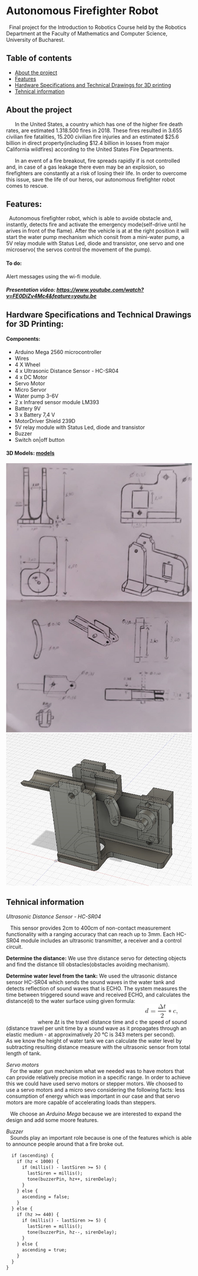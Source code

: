 # Autonomous Firefighter Robot
&nbsp; Final project for the Introduction to Robotics Course held by the Robotics Department at the Faculty of Mathematics and Computer Science,
University of Bucharest.

## Table of contents
* [About the project](#about-the-project)
* [Features](#features)
* [Hardware Specifications and Technical Drawings for 3D printing](#hardware-specifications-and-technical-drawings-for-3d-printing)
* [Tehnical information](#tehnical-information)


## About the project
&nbsp; &nbsp; &nbsp; In the United States, a country which has one of the higher fire death rates, are estimated 1.318.500 fires in 2018. These fires resulted in 3.655 civilian fire fatalities, 15.200 civilian fire injuries and an estimated $25.6 billion in direct property(including $12.4 billion in losses from major California wildfires) according to the United States Fire Departments.  

&nbsp; &nbsp; &nbsp; In an event of a fire breakout, fire spreads rapidly if is not controlled and, in case of a gas leakage there even may be an explosion, so firefighters are constantly at a risk of losing their life. In order to overcome this issue, save the life of our heros, our autonomous firefighter robot comes to rescue. 

## Features:
&nbsp; Autonomous firefighter robot, which is able to avoide obstacle and, instantly, detects fire and activate the emergency mode(self-drive until he arives in front of the flame). After the vehicle is at at the right position it will start the water pump mechanism which consit from a mini-water pump, a 5V relay module with Status Led, diode and transistor, one servo and one microservo( the servos control the movement of the pump).
#### To do:
Alert messages using the wi-fi module.

##### Presentation video: https://www.youtube.com/watch?v=FE0DiZv4Mc4&feature=youtu.be

## Hardware Specifications and Technical Drawings for 3D Printing:

#### Components:
* Arduino Mega 2560 microcontroller 
* Wires
* 4 X Wheel
* 4 x Ultrasonic Distance Sensor - HC-SR04
* 4 x DC Motor
* Servo Motor
* Micro Servor
* Water pump 3-6V 
* 2 x Infrared sensor module LM393
* Battery 9V
* 3 x Battery 7,4 V
* MotorDriver Shield 239D
* 5V relay module with Status Led, diode and transistor
* Buzzer
* Switch on|off button

#### 3D Models: [models](https://github.com/danadascalescu00/Robotics/tree/master/Autonomous%20Firefighter%20Robot/3D%20Models)
![picture](Images/wpdrawing.jpeg)
![picture](Images/wpdesign.jfif)


## Tehnical information
<em>Ultrasonic Distance Sensor - HC-SR04 </em>
 
&ensp; This sensor provides 2cm to 400cm of non-contact measurement functionality with a ranging accuracy that can reach up to 3mm. Each HC-SR04 module includes an ultrasonic transmitter, a receiver and a control circuit.<br>

**Determine the distance:** We use thre distance servo for detecting objects and find the distance till obstacles(obstacles avoiding mechanism).

**Determine water level from the tank:** We used the ultrasonic distance sensor HC-SR04 which sends the sound waves in the water tank and detects reflection of sound waves that is ECHO. The system measures the time between triggered sound wave and received ECHO, and calculates the distance(d) to the water surface using given formula: <br>
 &emsp; &emsp; &emsp; &emsp; &emsp; &emsp; &emsp; &emsp; &emsp; &emsp; &emsp; &emsp; &emsp; &emsp; &emsp; &emsp; &emsp; &emsp; &emsp; &emsp; &emsp; ![picture](Images/CodeCogsEqn.png) <br>
  &emsp; &emsp; &emsp; &emsp; &emsp;where Δt is the travel distance time and c the speed of sound (distance travel per unit time by a sound wave as it propagates through an elastic medium - at approximatively 20 °C is 343 meters per second). <br>
  As we know the height of water tank we can calculate the water level by subtracting resulting distance measure with the ultrasonic sensor from total length of tank. 
  
  <em>Servo motors</em> <br>
  &ensp; For the water gun mechanism what we needed was to have motors that can provide relatively precise motion in a specific range. In order to achieve this we could have used servo motors or stepper motors. We choosed to use a servo motors and a micro sevo considering the following facts: less consumption of energy which was important in our case and that servo motors are more capable of accelerating loads than steppers. <br>
  
 &ensp; We choose an <em> Arduino Mega </em> because we are interested to expand the design and add some moore features.

<em>Buzzer</em> <br>
&ensp; Sounds play an important role because is one of the features which is able to announce people around that a fire broke out. <br>
``` void playSiren() {
  if (ascending) {
    if (hz < 1000) {
      if (millis() - lastSiren >= 5) {
        lastSiren = millis();
        tone(buzzerPin, hz++, sirenDelay);
      }
    } else {
      ascending = false;
    }
  } else {
    if (hz >= 440) {
      if (millis() - lastSiren >= 5) {
        lastSiren = millis();
        tone(buzzerPin, hz--, sirenDelay);
      }
    } else {
      ascending = true;
    }
  }
}
```
 
